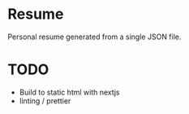 # Resume

Personal resume generated from a single JSON file.

# TODO

* Build to static html with nextjs
* linting / prettier